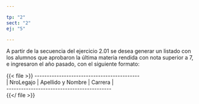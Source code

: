```yaml
---

tp: "2"
sect: "2"
ej: "5"

---
```

A partir de la secuencia del ejercicio 2.01 se desea generar un listado con los alumnos que aprobaron la última materia rendida con nota superior a 7, e ingresaron el año pasado, con el siguiente formato:

{{< file >}}
------------------------------------------- </br>
| NroLegajo | Apellido y Nombre | Carrera |</br>
------------------------------------------- </br>
{{</ file >}}